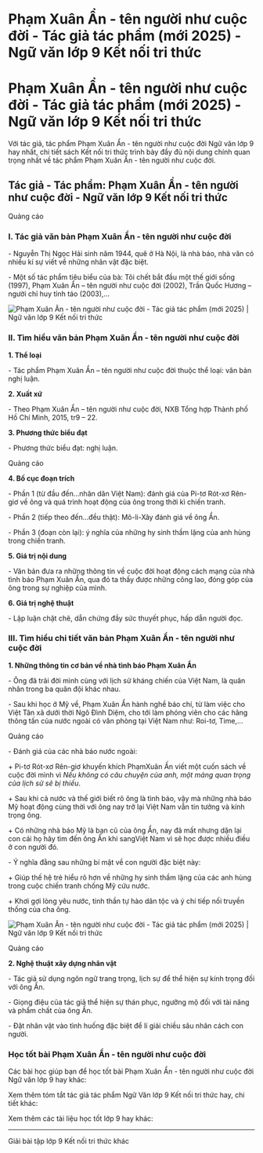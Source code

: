 # Phạm Xuân Ẩn - tên người như cuộc đời - Tác giả tác phẩm (mới 2025) - Ngữ văn lớp 9 Kết nối tri thức

# Phạm Xuân Ẩn - tên người như cuộc đời - Tác giả tác phẩm (mới 2025) - Ngữ văn lớp 9 Kết nối tri thức

Với tác giả, tác phẩm Phạm Xuân Ẩn - tên người như cuộc đời Ngữ văn lớp 9 hay nhất, chi tiết sách Kết nối tri thức trình bày đầy đủ nội dung chính quan trọng nhất về tác phẩm Phạm Xuân Ẩn - tên người như cuộc đời.

## Tác giả - Tác phẩm: Phạm Xuân Ẩn - tên người như cuộc đời - Ngữ văn lớp 9 Kết nối tri thức

Quảng cáo

### **I. Tác giả văn bản Phạm Xuân Ẩn - tên người như cuộc đời**

\- Nguyễn Thị Ngọc Hải sinh năm 1944, quê ở Hà Nội, là nhà báo, nhà văn có nhiều kí sự viết về những nhân vật đặc biệt.

\- Một số tác phẩm tiêu biểu của bà: Tôi chết bắt đầu một thế giới sống (1997), Phạm Xuân Ẩn – tên người như cuộc đời (2002), Trần Quốc Hương – người chỉ huy tỉnh táo (2003),…

![Phạm Xuân Ẩn - tên người như cuộc đời - Tác giả tác phẩm \(mới 2025\) | Ngữ văn lớp 9 Kết nối tri thức](https://vietjack.com/soan-van-lop-9-kn/images/tac-gia-tac-pham-pham-xuan-an-ten-nguoi-nhu-cuoc-doi-236074.PNG)

### **II. Tìm hiểu văn bản Phạm Xuân Ẩn - tên người như cuộc đời**

**1\. Thể loại**

\- Tác phẩm Phạm Xuân Ẩn – tên người như cuộc đời thuộc thể loại: văn bản nghị luận.

**2\. Xuất xứ**

\- Theo Phạm Xuân Ẩn – tên người như cuộc đời, NXB Tổng hợp Thành phố Hồ Chí Minh, 2015, tr9 – 22.

**3\. Phương thức biểu đạt**

\- Phương thức biểu đạt: nghị luận.

Quảng cáo

**4\. Bố cục đoạn trích**

\- Phần 1 (từ đầu đến…nhân dân Việt Nam): đánh giá của Pi-tơ Rót-xơ Rên-giơ về ông và quá trình hoạt động của ông trong thời kì chiến tranh.

\- Phần 2 (tiếp theo đến…đều thật): Mô-li-Xây đánh giá về ông Ẩn.

\- Phần 3 (đoạn còn lại): ý nghĩa của những hy sinh thầm lặng của anh hùng trong chiến tranh.

**5\. Giá trị nội dung**

\- Văn bản đưa ra những thông tin về cuộc đời hoạt động cách mạng của nhà tình báo Phạm Xuân Ẩn, qua đó ta thấy được những công lao, đóng góp của ông trong sự nghiệp của mình.

**6\. Giá trị nghệ thuật**

\- Lập luận chặt chẽ, dẫn chứng đầy sức thuyết phục, hấp dẫn người đọc.

### **III. Tìm hiểu chi tiết văn bản Phạm Xuân Ẩn - tên người như cuộc đời**

**1\. Những thông tin cơ bản về nhà tình báo Phạm Xuân Ẩn**

\- Ông đã trải đời mình cùng với lịch sử kháng chiến của Việt Nam, là quân nhân trong ba quân đội khác nhau.

\- Sau khi học ở Mỹ về, Phạm Xuân Ẩn hành nghề báo chí, từ làm việc cho Việt Tân xã dưới thời Ngô Đình Diệm, cho tới làm phóng viên cho các hãng thông tấn của nước ngoài có văn phòng tại Việt Nam như: Roi-tơ, Time,...

Quảng cáo

\- Đánh giá của các nhà báo nước ngoài:

\+ Pi-tơ Rót-xơ Rên-giơ khuyến khích PhạmXuân Ấn viết một cuốn sách về cuộc đời mình vì  _Nếu không có câu chuyện của anh, một mảng quan trọng của lịch sử sẽ bị thiếu_.

\+ Sau khi cả nước và thế giới biết rõ ông là tình báo, vậy mà những nhà báo Mỹ hoạt động cùng thời với ông nay trở lại Việt Nam vẫn tin tưởng và kính trọng ông.

\+ Có những nhà báo Mỹ là bạn cũ của ông Ẩn, nay đã mất nhưng dặn lại con cái họ hãy tìm đến ông Ẩn khi sangViệt Nam vì sẽ học được nhiều điều ở con người đó.

\- Ý nghĩa đằng sau những bí mật về con người đặc biệt này:

\+ Giúp thế hệ trẻ hiểu rõ hơn về những hy sinh thầm lặng của các anh hùng trong cuộc chiến tranh chống Mỹ cứu nước.

\+ Khơi gợi lòng yêu nước, tinh thần tự hào dân tộc và ý chí tiếp nối truyền thống của cha ông.

![Phạm Xuân Ẩn - tên người như cuộc đời - Tác giả tác phẩm \(mới 2025\) | Ngữ văn lớp 9 Kết nối tri thức](https://vietjack.com/soan-van-lop-9-kn/images/tac-gia-tac-pham-pham-xuan-an-ten-nguoi-nhu-cuoc-doi-236075.PNG)

Quảng cáo

**2\. Nghệ thuật xây dựng nhân vật**

\- Tác giả sử dụng ngôn ngữ trang trọng, lịch sự để thể hiện sự kính trọng đối với ông Ẩn.

\- Giọng điệu của tác giả thể hiện sự thán phục, ngưỡng mộ đối với tài năng và phẩm chất của ông Ẩn.

\- Đặt nhân vật vào tình huống đặc biệt để lí giải chiều sâu nhân cách con người.

### **Học tốt bài Phạm Xuân Ẩn - tên người như cuộc đời**

Các bài học giúp bạn để học tốt bài Phạm Xuân Ẩn - tên người như cuộc đời Ngữ văn lớp 9 hay khác:

Xem thêm tóm tắt tác giả tác phẩm Ngữ Văn lớp 9 Kết nối tri thức hay, chi tiết khác:

Xem thêm các tài liệu học tốt lớp 9 hay khác:

* * *

Giải bài tập lớp 9 Kết nối tri thức khác
